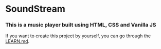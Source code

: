 # SoundStream

### This is a music player built using HTML, CSS and Vanilla JS

If you want to create this project by yourself, you can go through the [LEARN.md](./LEARN.md).

